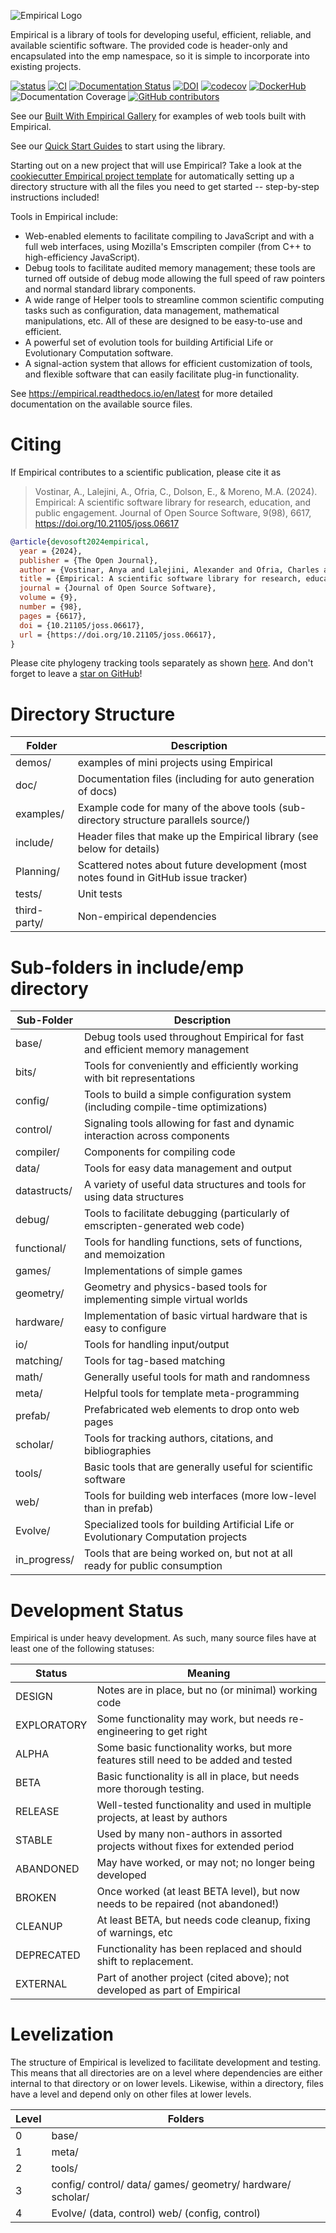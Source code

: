 ![Empirical Logo](/doc/EmpiricalBanner.png)

Empirical is a library of tools for developing useful, efficient, reliable, and available
scientific software.  The provided code is header-only and encapsulated into the emp
namespace, so it is simple to incorporate into existing projects.

[![status](https://joss.theoj.org/papers/9a9ff2d6232a7511878151c26a9433f4/status.svg)](https://joss.theoj.org/papers/9a9ff2d6232a7511878151c26a9433f4)
[![CI](https://github.com/devosoft/Empirical/workflows/CI/badge.svg)](https://github.com/devosoft/Empirical/actions?query=workflow%3ACI+branch%3Amaster) [![Documentation Status](https://readthedocs.org/projects/empirical/badge/?version=latest)](https://empirical.readthedocs.io/en/latest/?badge=latest) [![DOI](https://zenodo.org/badge/24824563.svg)](https://zenodo.org/badge/latestdoi/24824563) [![codecov](https://codecov.io/gh/devosoft/Empirical/branch/master/graph/badge.svg)](https://codecov.io/gh/devosoft/Empirical)
[![DockerHub](https://img.shields.io/badge/DockerHub-Hosted-blue)](https://hub.docker.com/r/devosoft/empirical)
![Documentation Coverage](https://img.shields.io/endpoint?url=https%3A%2F%2Fraw.githubusercontent.com%2Fdevosoft%2FEmpirical%2Fgh-storage%2Fstats%2Fdoc-coverage.json)
[![GitHub contributors](https://img.shields.io/github/contributors/devosoft/Empirical.svg?style=flat-square)](https://github.com/devosoft/Empirical/graphs/contributors)


See our [Built With Empirical Gallery](https://empirical.readthedocs.io/en/latest/BuiltWithEmpiricalGallery) for examples of web tools built with Empirical.

See our [Quick Start Guides](https://empirical.readthedocs.io/en/latest/QuickStartGuides) to start using the library.

Starting out on a new project that will use Empirical?
Take a look at the [cookiecutter Empirical project template](https://github.com/devosoft/cookiecutter-empirical-project) for automatically setting up a directory structure with all the files you need to get started -- step-by-step instructions included!

Tools in Empirical include:

* Web-enabled elements to facilitate compiling to JavaScript and with a full web interfaces,
  using Mozilla's Emscripten compiler (from C++ to high-efficiency JavaScript).
* Debug tools to facilitate audited memory management; these tools are turned off outside of
  debug mode allowing the full speed of raw pointers and normal standard library components.
* A wide range of Helper tools to streamline common scientific computing tasks such as
  configuration, data management, mathematical manipulations, etc.
  All of these are designed to be  easy-to-use and efficient.
* A powerful set of evolution tools for building Artificial Life or Evolutionary Computation
  software.
* A signal-action system that allows for efficient customization of tools, and flexible
  software that can easily facilitate plug-in functionality.

See <https://empirical.readthedocs.io/en/latest> for more detailed documentation
on the available source files.

# Citing

If Empirical contributes to a scientific publication, please cite it as

> Vostinar, A., Lalejini, A., Ofria, C., Dolson, E., & Moreno, M.A. (2024). Empirical: A scientific software library for research, education, and public engagement. Journal of Open Source Software, 9(98), 6617, https://doi.org/10.21105/joss.06617

```bibtex
@article{devosoft2024empirical,
  year = {2024},
  publisher = {The Open Journal},
  author = {Vostinar, Anya and Lalejini, Alexander and Ofria, Charles and Dolson, Emily and Moreno, Matthew Andres},
  title = {Empirical: A scientific software library for research, education, and public engagement},
  journal = {Journal of Open Source Software},
  volume = {9},
  number = {98},
  pages = {6617},
  doi = {10.21105/joss.06617},
  url = {https://doi.org/10.21105/joss.06617},
}
```

Please cite phylogeny tracking tools separately as shown [here](https://github.com/emilydolson/phylotrackpy/blob/main/README.md#citing).
And don't forget to leave a [star on GitHub](https://github.com/devosoft/Empirical/stargazers)!

# Directory Structure

| Folder       | Description
| ------------ | ----
| demos/       | examples of mini projects using Empirical
| doc/         | Documentation files (including for auto generation of docs)
| examples/    | Example code for many of the above tools (sub-directory structure parallels source/)
| include/     | Header files that make up the Empirical library (see below for details)
| Planning/    | Scattered notes about future development (most notes found in GitHub issue tracker)
| tests/       | Unit tests
| third-party/ | Non-empirical dependencies

# Sub-folders in include/emp directory

| Sub-Folder  | Description
| ----------- | ----
| base/       | Debug tools used throughout Empirical for fast and efficient memory management
| bits/       | Tools for conveniently and efficiently working with bit representations
| config/     | Tools to build a simple configuration system (including compile-time optimizations)
| control/    | Signaling tools allowing for fast and dynamic interaction across components
| compiler/   | Components for compiling code
| data/       | Tools for easy data management and output
| datastructs/| A variety of useful data structures and tools for using data structures
| debug/      | Tools to facilitate debugging (particularly of emscripten-generated web code)
| functional/ | Tools for handling functions, sets of functions, and memoization
| games/      | Implementations of simple games
| geometry/   | Geometry and physics-based tools for implementing simple virtual worlds
| hardware/   | Implementation of basic virtual hardware that is easy to configure
| io/         | Tools for handling input/output
| matching/   | Tools for tag-based matching
| math/       | Generally useful tools for math and randomness
| meta/       | Helpful tools for template meta-programming
| prefab/     | Prefabricated web elements to drop onto web pages
| scholar/    | Tools for tracking authors, citations, and bibliographies
| tools/      | Basic tools that are generally useful for scientific software
| web/        | Tools for building web interfaces (more low-level than in prefab)
| Evolve/     | Specialized tools for building Artificial Life or Evolutionary Computation projects
| in_progress/| Tools that are being worked on, but not at all ready for public consumption

# Development Status

Empirical is under heavy development.  As such, many source files have at least one of the
following statuses:

| Status | Meaning
| ------ | -------
| DESIGN | Notes are in place, but no (or minimal) working code
| EXPLORATORY | Some functionality may work, but needs re-engineering to get right
| ALPHA | Some basic functionality works, but more features still need to be added and tested
| BETA | Basic functionality is all in place, but needs more thorough testing.
| RELEASE | Well-tested functionality and used in multiple projects, at least by authors
| STABLE | Used by many non-authors in assorted projects without fixes for extended period
| ABANDONED | May have worked, or may not; no longer being developed
| BROKEN | Once worked (at least BETA level), but now needs to be repaired (not abandoned!)
| CLEANUP | At least BETA, but needs code cleanup, fixing of warnings, etc
| DEPRECATED | Functionality has been replaced and should shift to replacement.
| EXTERNAL | Part of another project (cited above); not developed as part of Empirical

# Levelization

The structure of Empirical is levelized to facilitate development and testing.  This means
that all directories are on a level where dependencies are either internal to that directory
or on lower levels.  Likewise, within a directory, files have a level and depend only on other
files at lower levels.

| Level | Folders
| ----  | ----
| 0 |  base/
| 1 |  meta/
| 2 |  tools/
| 3 |  config/  control/  data/  games/  geometry/  hardware/  scholar/
| 4 |  Evolve/ (data, control)  web/ (config, control)

